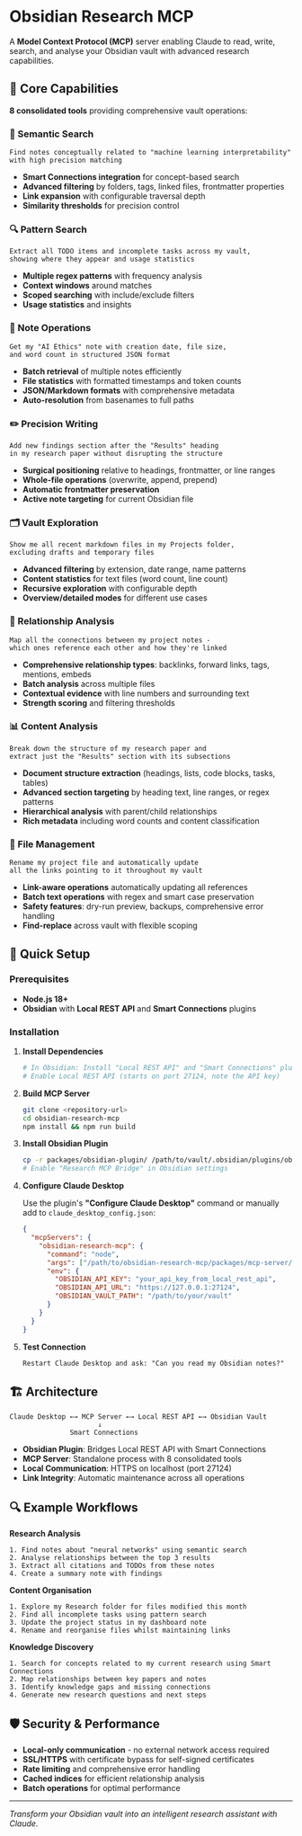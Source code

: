 # Obsidian Research MCP

A **Model Context Protocol (MCP)** server enabling Claude to read, write, search, and analyse your Obsidian vault with advanced research capabilities.

## 🌟 Core Capabilities

**8 consolidated tools** providing comprehensive vault operations:

### 🧠 Semantic Search
```
Find notes conceptually related to "machine learning interpretability" 
with high precision matching
```
- **Smart Connections integration** for concept-based search
- **Advanced filtering** by folders, tags, linked files, frontmatter properties
- **Link expansion** with configurable traversal depth
- **Similarity thresholds** for precision control

### 🔍 Pattern Search  
```
Extract all TODO items and incomplete tasks across my vault, 
showing where they appear and usage statistics
```
- **Multiple regex patterns** with frequency analysis
- **Context windows** around matches
- **Scoped searching** with include/exclude filters
- **Usage statistics** and insights

### 📄 Note Operations
```
Get my "AI Ethics" note with creation date, file size, 
and word count in structured JSON format
```
- **Batch retrieval** of multiple notes efficiently
- **File statistics** with formatted timestamps and token counts
- **JSON/Markdown formats** with comprehensive metadata
- **Auto-resolution** from basenames to full paths

### ✏️ Precision Writing
```
Add new findings section after the "Results" heading 
in my research paper without disrupting the structure
```
- **Surgical positioning** relative to headings, frontmatter, or line ranges
- **Whole-file operations** (overwrite, append, prepend)
- **Automatic frontmatter preservation**
- **Active note targeting** for current Obsidian file

### 🗂️ Vault Exploration
```
Show me all recent markdown files in my Projects folder, 
excluding drafts and temporary files
```
- **Advanced filtering** by extension, date range, name patterns
- **Content statistics** for text files (word count, line count)
- **Recursive exploration** with configurable depth
- **Overview/detailed modes** for different use cases

### 🔗 Relationship Analysis
```
Map all the connections between my project notes - 
which ones reference each other and how they're linked
```
- **Comprehensive relationship types**: backlinks, forward links, tags, mentions, embeds
- **Batch analysis** across multiple files
- **Contextual evidence** with line numbers and surrounding text
- **Strength scoring** and filtering thresholds

### 📊 Content Analysis
```
Break down the structure of my research paper and 
extract just the "Results" section with its subsections
```
- **Document structure extraction** (headings, lists, code blocks, tasks, tables)
- **Advanced section targeting** by heading text, line ranges, or regex patterns
- **Hierarchical analysis** with parent/child relationships
- **Rich metadata** including word counts and content classification

### 🔧 File Management
```
Rename my project file and automatically update 
all the links pointing to it throughout my vault
```
- **Link-aware operations** automatically updating all references
- **Batch text operations** with regex and smart case preservation
- **Safety features**: dry-run preview, backups, comprehensive error handling
- **Find-replace** across vault with flexible scoping

## 🚀 Quick Setup

### Prerequisites
- **Node.js 18+**
- **Obsidian** with **Local REST API** and **Smart Connections** plugins

### Installation

1. **Install Dependencies**
   ```bash
   # In Obsidian: Install "Local REST API" and "Smart Connections" plugins
   # Enable Local REST API (starts on port 27124, note the API key)
   ```

2. **Build MCP Server**
   ```bash
   git clone <repository-url>
   cd obsidian-research-mcp
   npm install && npm run build
   ```

3. **Install Obsidian Plugin**
   ```bash
   cp -r packages/obsidian-plugin/ /path/to/vault/.obsidian/plugins/obsidian-research-mcp/
   # Enable "Research MCP Bridge" in Obsidian settings
   ```

4. **Configure Claude Desktop**
   
   Use the plugin's **"Configure Claude Desktop"** command or manually add to `claude_desktop_config.json`:
   
   ```json
   {
     "mcpServers": {
       "obsidian-research-mcp": {
         "command": "node",
         "args": ["/path/to/obsidian-research-mcp/packages/mcp-server/dist/index.js"],
         "env": {
           "OBSIDIAN_API_KEY": "your_api_key_from_local_rest_api",
           "OBSIDIAN_API_URL": "https://127.0.0.1:27124",
           "OBSIDIAN_VAULT_PATH": "/path/to/your/vault"
         }
       }
     }
   }
   ```

5. **Test Connection**
   ```
   Restart Claude Desktop and ask: "Can you read my Obsidian notes?"
   ```

## 🏗️ Architecture

```
Claude Desktop ←→ MCP Server ←→ Local REST API ←→ Obsidian Vault
                      ↓
               Smart Connections
```

- **Obsidian Plugin**: Bridges Local REST API with Smart Connections
- **MCP Server**: Standalone process with 8 consolidated tools  
- **Local Communication**: HTTPS on localhost (port 27124)
- **Link Integrity**: Automatic maintenance across all operations

## 🔍 Example Workflows

**Research Analysis**
```
1. Find notes about "neural networks" using semantic search
2. Analyse relationships between the top 3 results  
3. Extract all citations and TODOs from these notes
4. Create a summary note with findings
```

**Content Organisation**
```
1. Explore my Research folder for files modified this month
2. Find all incomplete tasks using pattern search
3. Update the project status in my dashboard note
4. Rename and reorganise files whilst maintaining links
```

**Knowledge Discovery**
```
1. Search for concepts related to my current research using Smart Connections
2. Map relationships between key papers and notes
3. Identify knowledge gaps and missing connections
4. Generate new research questions and next steps
```

## 🛡️ Security & Performance

- **Local-only communication** - no external network access required
- **SSL/HTTPS** with certificate bypass for self-signed certificates  
- **Rate limiting** and comprehensive error handling
- **Cached indices** for efficient relationship analysis
- **Batch operations** for optimal performance

---

*Transform your Obsidian vault into an intelligent research assistant with Claude.*
